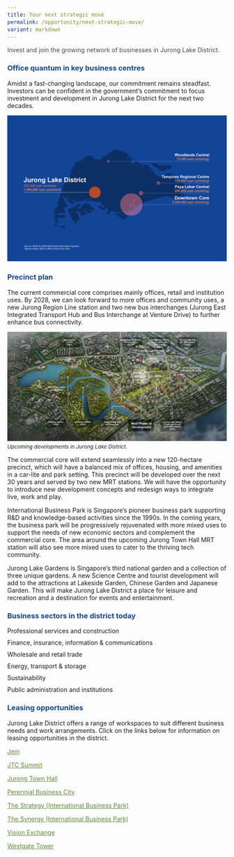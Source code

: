 ```yaml
---
title: Your next strategic move
permalink: /opportunity/next-strategic-move/
variant: markdown
---
```

<h4 style="color:#484848; font-weight:normal;margin-top: 0;">Invest and join the growing network of businesses in Jurong Lake District.</h4>

<h3 style="color:#124596; font-weight:bold;">Office quantum in key business centres</h3>

Amidst a fast-changing landscape, our commitment remains steadfast. Investors can be confident in the government’s commitment to focus investment and development in Jurong Lake District for the next two decades.

![](/images/4_islandwide%20office%20gfa_diagram.jpg)

<h3 style="color:#124596; font-weight:bold;">Precinct plan</h3>

The current commercial core comprises mainly offices, retail and institution uses. By 2028, we can look forward to more offices and community uses, a new Jurong Region Line station and two new bus interchanges (Jurong East Integrated Transport Hub and Bus Interchange at Venture Drive) to further enhance bus connectivity. 

![](/images/202306%20jld%20website%20update/8_transforming%20jld_render_with%20labels.jpg)
<span style="font-size:12px; font-style:italic;">Upcoming developments in Jurong Lake District. </span>

The commercial core will extend seamlessly into a new 120-hectare precinct, which will have a balanced mix of offices, housing, and amenities in a car-lite and park setting. This precinct will be developed over the next 30 years and served by two new MRT stations. We will have the opportunity to introduce new development concepts and redesign ways to integrate live, work and play. 

International Business Park is Singapore’s pioneer business park supporting R&amp;D and knowledge-based activities since the 1990s. In the coming years, the business park will be progressively rejuvenated with more mixed uses to support the needs of new economic sectors and complement the commercial core. The area around the upcoming Jurong Town Hall MRT station will also see more mixed uses to cater to the thriving tech community. 

Jurong Lake Gardens is Singapore’s third national garden and a collection of three unique gardens. A new Science Centre and tourist development will add to the attractions at Lakeside Garden, Chinese Garden and Japanese Garden. This will make Jurong Lake District a place for leisure and recreation and a destination for events and entertainment.


<h3 style="color:#124596; font-weight:bold;">Business sectors in the district today</h3>

<p style="margin:10px 0px;">Professional services and construction</p> 
<p style="margin:10px 0px;">Finance, insurance, information &amp; communications </p>
<p style="margin:10px 0px;">Wholesale and retail trade </p>
<p style="margin:10px 0px;">Energy, transport &amp; storage </p>
<p style="margin:10px 0px;">Sustainability </p>
<p style="margin:10px 0px;">Public administration and institutions </p>

<h3 style="color:#124596; font-weight:bold;">Leasing opportunities</h3>

Jurong Lake District offers a range of workspaces to suit different business needs and work arrangements. Click on the links below for information on leasing opportunities in the district.

<a href="https://www.lendleaseglobalcommercialreit.com/investment-portfolio/jem/" style="color:#62863a;">Jem</a>

<a href="https://www.jtc.gov.sg/find-space/jtc-summit" style="color:#62863a;">JTC Summit</a>

<a href="https://www.jtc.gov.sg/find-space/jurong-town-hall" style="color:#62863a;">Jurong Town Hall</a>

<a href="https://perennialbusinesscity.com.sg/" style="color:#62863a;">Perennial Business City</a>

<a href="https://www.mapletreeindustrialtrust.com/Customer-Solutions/Featured-Products/Strategy%20at%20IBP.aspx" style="color:#62863a;">The Strategy (International Business Park)</a>

<a href="https://www.mapletreeindustrialtrust.com/Customer-Solutions/Featured-Products/Synergy%20at%20IBP.aspx" style="color:#62863a;">The Synergy (International Business Park)</a>

<a href="https://www.simlian.com.sg/property/vision-exchange/" style="color:#62863a;">Vision Exchange</a>

<a href="https://www.westgate-tower.com.sg/" style="color:#62863a;">Westgate Tower</a>